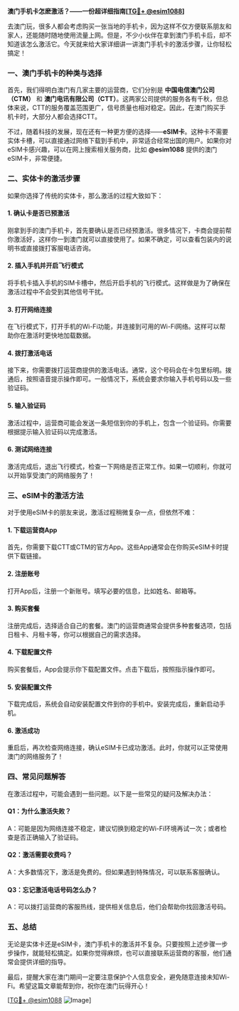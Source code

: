 **澳门手机卡怎麽激活？——一份超详细指南[[TG💪+ @esim1088](https://t.me/s/esim1088)]**

去澳门玩，很多人都会考虑购买一张当地的手机卡，因为这样不仅方便联系朋友和家人，还能随时随地使用流量上网。但是，不少小伙伴在拿到澳门手机卡后，却不知道该怎么激活它。今天就来给大家详细讲一讲澳门手机卡的激活步骤，让你轻松搞定！

### 一、澳门手机卡的种类与选择

首先，我们得明白澳门有几家主要的运营商，它们分别是 **中国电信澳门公司（CTM）** 和 **澳门电讯有限公司（CTT）**。这两家公司提供的服务各有千秋，但总体来说，CTT的服务覆盖范围更广，信号质量也相对稳定。因此，在澳门购买手机卡时，大部分人都会选择CTT。

不过，随着科技的发展，现在还有一种更方便的选择——**eSIM卡**。这种卡不需要实体卡槽，可以直接通过网络下载到手机中，非常适合经常出国的用户。如果你对eSIM卡感兴趣，可以在网上搜索相关服务商，比如 **@esim1088** 提供的澳门eSIM卡，非常便捷。

### 二、实体卡的激活步骤

如果你选择了传统的实体卡，那么激活的过程大致如下：

#### 1. 确认卡是否已预激活

刚拿到手的澳门手机卡，首先要确认是否已经预激活。很多情况下，卡商会提前帮你激活好，这样你一到澳门就可以直接使用了。如果不确定，可以查看包装内的说明书或直接拨打客服电话咨询。

#### 2. 插入手机并开启飞行模式

将手机卡插入手机的SIM卡槽中，然后开启手机的飞行模式。这样做是为了确保在激活过程中不会受到其他信号干扰。

#### 3. 打开网络连接

在飞行模式下，打开手机的Wi-Fi功能，并连接到可用的Wi-Fi网络。这样可以帮助你在激活时更快地加载数据。

#### 4. 拨打激活电话

接下来，你需要拨打运营商提供的激活电话。通常，这个号码会在卡包里标明。拨通后，按照语音提示操作即可。一般情况下，系统会要求你输入手机号码以及一些验证码。

#### 5. 输入验证码

激活过程中，运营商可能会发送一条短信到你的手机上，包含一个验证码。你需要根据提示输入验证码以完成激活。

#### 6. 测试网络连接

激活完成后，退出飞行模式，检查一下网络是否正常工作。如果一切顺利，你就可以开始享受澳门的网络服务了！

### 三、eSIM卡的激活方法

对于使用eSIM卡的朋友来说，激活过程稍微复杂一点，但依然不难：

#### 1. 下载运营商App

首先，你需要下载CTT或CTM的官方App。这些App通常会在你购买eSIM卡时提供下载链接。

#### 2. 注册账号

打开App后，注册一个新账号。填写必要的信息，比如姓名、邮箱等。

#### 3. 购买套餐

注册完成后，选择适合自己的套餐。澳门的运营商通常会提供多种套餐选项，包括日租卡、月租卡等，你可以根据自己的需求选择。

#### 4. 下载配置文件

购买套餐后，App会提示你下载配置文件。点击下载后，按照指示操作即可。

#### 5. 安装配置文件

下载完成后，系统会自动安装配置文件到你的手机中。安装完成后，重新启动手机。

#### 6. 激活成功

重启后，再次检查网络连接，确认eSIM卡已成功激活。此时，你就可以正常使用澳门的网络服务了！

### 四、常见问题解答

在激活过程中，可能会遇到一些问题。以下是一些常见的疑问及解决办法：

#### Q1：为什么激活失败？

A：可能是因为网络连接不稳定，建议切换到稳定的Wi-Fi环境再试一次；或者检查是否正确输入了验证码。

#### Q2：激活需要收费吗？

A：大多数情况下，激活是免费的。但如果遇到特殊情况，可以联系客服确认。

#### Q3：忘记激活电话号码怎么办？

A：可以拨打运营商的客服热线，提供相关信息后，他们会帮助你找回激活号码。

### 五、总结

无论是实体卡还是eSIM卡，澳门手机卡的激活并不复杂。只要按照上述步骤一步步操作，就能轻松搞定。如果你觉得麻烦，也可以直接联系运营商的客服，他们通常会提供详细的指导。

最后，提醒大家在澳门期间一定要注意保护个人信息安全，避免随意连接未知Wi-Fi。希望这篇文章能帮到你，祝你在澳门玩得开心！

[[TG💪+ @esim1088](https://t.me/s/esim1088) ![Image](https://i.postimg.cc/4NQfJmqS/Snipaste-2025-05-13-00-14-12.png)]